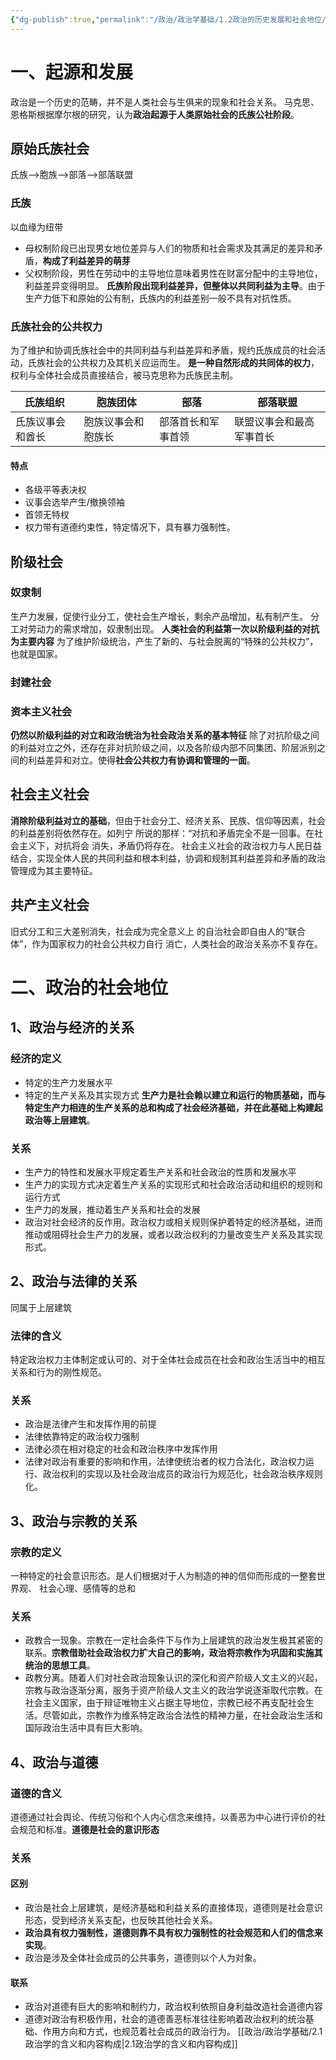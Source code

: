 ```yaml
---
{"dg-publish":true,"permalink":"/政治/政治学基础/1.2政治的历史发展和社会地位/","dgPassFrontmatter":true}
---
```



# 一、起源和发展
政治是一个历史的范畴，并不是人类社会与生俱来的现象和社会关系。
马克思、恩格斯根据摩尔根的研究，认为**政治起源于人类原始社会的氏族公社阶段**。
## 原始氏族社会
氏族——>胞族——>部落——>部落联盟
### 氏族
以血缘为纽带
- 母权制阶段已出现男女地位差异与人们的物质和社会需求及其满足的差异和矛盾，**构成了利益差异的萌芽**
- 父权制阶段，男性在劳动中的主导地位意味着男性在财富分配中的主导地位，利益差异变得明显。
**氏族阶段出现利益差异，但整体以共同利益为主导**。由于生产力低下和原始的公有制，氏族内的利益差别一般不具有对抗性质。
### 氏族社会的公共权力
为了维护和协调氏族社会中的共同利益与利益差异和矛盾，规约氏族成员的社会活动，氏族社会的公共权力及其机关应运而生。
**是一种自然形成的共同体的权力**，权利与全体社会成员直接结合，被马克思称为氏族民主制。

| 氏族组织         | 胞族团体           | 部落               | 部落联盟                 |
| ---------------- | ------------------ | ------------------ | ------------------------ |
| 氏族议事会和酋长 | 胞族议事会和胞族长 | 部落首长和军事首领 | 联盟议事会和最高军事首长 |
#### 特点
- 各级平等表决权
- 议事会选举产生/撤换领袖
- 首领无特权
- 权力带有道德约束性，特定情况下，具有暴力强制性。
## 阶级社会
### 奴隶制
生产力发展，促使行业分工，使社会生产增长，剩余产品增加，私有制产生。
分工对劳动力的需求增加，奴隶制出现。
**人类社会的利益第一次以阶级利益的对抗为主要内容**
为了维护阶级统治，产生了新的、与社会脱离的“特殊的公共权力”，也就是国家。
### 封建社会

### 资本主义社会

**仍然以阶级利益的对立和政治统治为社会政治关系的基本特征**
除了对抗阶级之间的利益对立之外，还存在非对抗阶级之间，以及各阶级内部不同集团、阶层派别之间的利益差异和对立。使得**社会公共权力有协调和管理的一面**。
## 社会主义社会
**消除阶级利益对立的基础**，但由于社会分工、经济关系、民族、信仰等因素，社会的利益差别将依然存在。如列宁 所说的那样：“对抗和矛盾完全不是一回事。在社会主义下，对抗将会 消失，矛盾仍将存在。
社会主义社会的政治权力与人民日益结合，实现全体人民的共同利益和根本利益，协调和规制其利益差异和矛盾的政治管理成为其主要特征。
## 共产主义社会
旧式分工和三大差别消失，社会成为完全意义上 的自治社会即自由人的“联合体”，作为国家权力的社会公共权力自行 消亡，人类社会的政治关系亦不复存在。
# 二、政治的社会地位
## 1、政治与经济的关系
### 经济的定义
- 特定的生产力发展水平
- 特定的生产关系及其实现方式
**生产力是社会赖以建立和运行的物质基础，而与特定生产力相连的生产关系的总和构成了社会经济基础，并在此基础上构建起政治等上层建筑**。
### 关系
- 生产力的特性和发展水平规定着生产关系和社会政治的性质和发展水平
- 生产力的实现方式决定着生产关系的实现形式和社会政治活动和组织的规则和运行方式
- 生产力的发展，推动着生产关系和社会的发展
- 政治对社会经济的反作用。政治权力或相关规则保护着特定的经济基础，进而推动或阻碍社会生产力的发展，或者以政治权利的力量改变生产关系及其实现形式。
## 2、政治与法律的关系
同属于上层建筑
### 法律的含义
特定政治权力主体制定或认可的、对于全体社会成员在社会和政治生活当中的相互关系和行为的刚性规范。
### 关系
- 政治是法律产生和发挥作用的前提
- 法律依靠特定的政治权力强制
- 法律必须在相对稳定的社会和政治秩序中发挥作用
- 法律对政治有重要的影响和作用，法律使统治者的权力合法化，政治权力运行、政治权利的实现以及社会政治成员的政治行为规范化，社会政治秩序规则化。
## 3、政治与宗教的关系
### 宗教的定义
一种特定的社会意识形态。是人们根据对于人为制造的神的信仰而形成的一整套世界观、 社会心理、感情等的总和
### 关系
- 政教合一现象。宗教在一定社会条件下与作为上层建筑的政治发生极其紧密的联系。**宗教借助社会政治权力扩大自己的影响，政治将宗教作为巩固和实施其统治的思想工具**。
- 政教分离。随着人们对社会政治现象认识的深化和资产阶级人文主义的兴起，宗教与政治逐渐分离，服务于资产阶级人文主义的政治学说逐渐取代宗教。在社会主义国家，由于辩证唯物主义占据主导地位，宗教已经不再支配社会生活。尽管如此，宗教作为维系特定政治合法性的精神力量，在社会政治生活和国际政治生活中具有巨大影响。
## 4、政治与道德
### 道德的含义
道德通过社会舆论、传统习俗和个人内心信念来维持，以善恶为中心进行评价的社会规范和标准。**道德是社会的意识形态**
### 关系
#### 区别
- 政治是社会上层建筑，是经济基础和利益关系的直接体现，道德则是社会意识形态，受到经济关系支配，也反映其他社会关系。
- **政治具有权力强制性，道德则靠不具有权力强制性的社会规范和人们的信念来实现**。
- 政治是涉及全体社会成员的公共事务，道德则以个人为对象。
#### 联系
- 政治对道德有巨大的影响和制约力，政治权利依照自身利益改造社会道德内容
- 道德对政治有积极作用，社会的道德善恶标准往往影响着政治权利的统治基础、作用方向和方式，也规范着社会成员的政治行为。
[[政治/政治学基础/2.1政治学的含义和内容构成\|2.1政治学的含义和内容构成]]